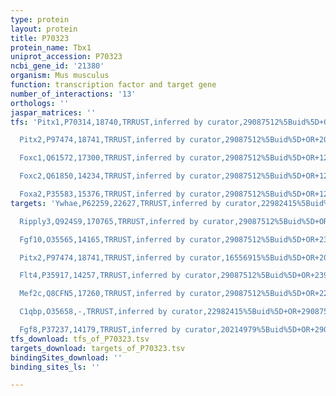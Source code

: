```yaml
---
type: protein
layout: protein
title: P70323
protein_name: Tbx1
uniprot_accession: P70323
ncbi_gene_id: '21380'
organism: Mus musculus
function: transcription factor and target gene
number_of_interactions: '13'
orthologs: ''
jaspar_matrices: ''
tfs: 'Pitx1,P70314,18740,TRRUST,inferred by curator,29087512%5Buid%5D+OR+18082678%5Buid%5D,Yes

  Pitx2,P97474,18741,TRRUST,inferred by curator,29087512%5Buid%5D+OR+20129917%5Buid%5D,Yes

  Foxc1,Q61572,17300,TRRUST,inferred by curator,29087512%5Buid%5D+OR+12533514%5Buid%5D,Yes

  Foxc2,Q61850,14234,TRRUST,inferred by curator,29087512%5Buid%5D+OR+12533514%5Buid%5D,Yes

  Foxa2,P35583,15376,TRRUST,inferred by curator,29087512%5Buid%5D+OR+12533514%5Buid%5D,Yes'
targets: 'Ywhae,P62259,22627,TRRUST,inferred by curator,22982415%5Buid%5D+OR+29087512%5Buid%5D,Yes

  Ripply3,Q924S9,170765,TRRUST,inferred by curator,29087512%5Buid%5D+OR+21177346%5Buid%5D,Yes

  Fgf10,O35565,14165,TRRUST,inferred by curator,29087512%5Buid%5D+OR+23093675%5Buid%5D+OR+15175244%5Buid%5D,Yes

  Pitx2,P97474,18741,TRRUST,inferred by curator,16556915%5Buid%5D+OR+20816801%5Buid%5D+OR+29087512%5Buid%5D,Yes

  Flt4,P35917,14257,TRRUST,inferred by curator,29087512%5Buid%5D+OR+23945394%5Buid%5D,Yes

  Mef2c,Q8CFN5,17260,TRRUST,inferred by curator,29087512%5Buid%5D+OR+22367967%5Buid%5D,Yes

  C1qbp,O35658,-,TRRUST,inferred by curator,22982415%5Buid%5D+OR+29087512%5Buid%5D,Yes

  Fgf8,P37237,14179,TRRUST,inferred by curator,20214979%5Buid%5D+OR+29087512%5Buid%5D,Yes'
tfs_download: tfs_of_P70323.tsv
targets_download: targets_of_P70323.tsv
bindingSites_download: ''
binding_sites_ls: ''

---
```

